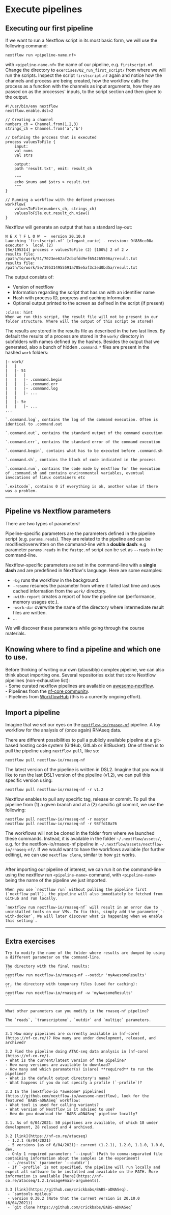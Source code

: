# Execute pipelines


## Executing our first pipeline
If we want to run a Nextflow script in its most basic form, we will use the following command:
```
nextflow run <pipeline-name.nf>
```

with `<pipeline-name.nf>` the name of our pipeline, e.g. `firstscript.nf`. Change the directory to `exercises/02_run_first_script/` from where we will run the scripts. Inspect the script `firstscript.nf` again and notice how the channels and process are being created, how the workflow calls the process as a function with the channels as input arguments, how they are passed on as the processes' inputs, to the script section and then given to the output. 

```
#!/usr/bin/env nextflow
nextflow.enable.dsl=2

// Creating a channel
numbers_ch = Channel.from(1,2,3)
strings_ch = Channel.from('a','b')

// Defining the process that is executed
process valuesToFile {
    input: 
    val nums
    val strs
    
    output:
    path 'result.txt', emit: result_ch
    
    """
    echo $nums and $strs > result.txt
    """
}

// Running a workflow with the defined processes  
workflow{
    valuesToFile(numbers_ch, strings_ch)
    valuesToFile.out.result_ch.view()
}
```


Nextflow will generate an output that has a standard lay-out:
```
N E X T F L O W  ~  version 20.10.0
Launching `firstscript.nf` [elegant_curie] - revision: 9f886cc00a
executor >  local (2)
[5e/195314] process > valuesToFile (2) [100%] 2 of 2 ✔
results file: /path/to/work/51/7023ee62af2cb4fdd9ef654265506a/result.txt
results file: /path/to/work/5e/195314955591a705e5af3c3ed0bd5a/result.txt
```

The output consists of:
- Version of nextflow 
- Information regarding the script that has ran with an identifier name
- Hash with process ID, progress and caching information
- Optional output printed to the screen as defined in the script (if present)

```{admonition} Question
:class: hint
When we run this script, the result file will not be present in our folder structure. Where will the output of this script be stored?
```

The results are stored in the results file as described in the two last lines. By default the results of a process are stored in the `work/` directory in subfolders with names defined by the hashes. Besides the output that we generated, also a bunch of hidden `.command.*` files are present in the hashed `work` folders:

```
|- work/
|   |
|   |- 51
|   |   |
|   |   |- .command.begin
|   |   |- .command.err
|   |   |- .command.log
|   |   |- ...
|   |   
|   |- 5e
|   |   |- ...
... 
```

```{tab} .command.log
`.command.log`, contains the log of the command execution. Often is identical to .command.out
```
```{tab} .command.out
`.command.out`, contains the standard output of the command execution
```
```{tab} .command.err
`.command.err`, contains the standard error of the command execution
```
```{tab} .command.begin
`.command.begin`, contains what has to be executed before .command.sh
```
```{tab} .command.sh
`.command.sh`, contains the block of code indicated in the process
```
```{tab} .command.run
`.command.run`, contains the code made by nextflow for the execution of .command.sh and contains environmental variables, eventual invocations of linux containers etc
```
```{tab} .exitcode
`.exitcode`, contains 0 if everything is ok, another value if there was a problem.
```

---




## Pipeline vs Nextflow parameters

There are two types of parameters! 

Pipeline-specific parameters are the parameters defined in the pipeline script (e.g. `params.reads`). They are related to the pipeline and can be modified/overwritten on the command-line with a **double dash**: e.g parameter `params.reads` in the `fastqc.nf` script can be set as `--reads` in the command-line. 

Nextflow-specific parameters are set in the command-line with a **single dash** and are predefined in Nextflow's language. Here are some examples:
- `-bg` runs the workflow in the background.
- `-resume` resumes the parameter from where it failed last time and uses cached information from the `work/` directory.
- `-with-report` creates a report of how the pipeline ran (performance, memory usages etc.).
- `-work-dir` overwrite the name of the directory where intermediate result files are written.
- ...   

We will discover these parameters while going through the course materials. 


## Knowing where to find a pipeline and which one to use.
Before thinking of writing our own (plausibly) complex pipeline, we can also think about importing one. Several repositories exist that store Nextflow pipelines (non-exhaustive list):  
    - Some curated nextflow pipelines are available on [awesome-nextflow](https://github.com/nextflow-io/awesome-nextflow).  
    - Pipelines from the [nf-core community](https://nf-co.re/pipelines).  
    - Pipelines from [WorkflowHub](https://workflowhub.eu/) (this is a currently ongoing effort).  
       

## Import a pipeline 

Imagine that we set our eyes on the [`nextflow-io/rnaseq-nf`](https://github.com/nextflow-io/rnaseq-nf) pipeline. A toy workflow for the analysis of (once again) RNAseq data.

There are different possibilities to pull a publicly available pipeline at a git-based hosting code system (GitHub, GitLab or BitBucket). 
One of them is to pull the pipeline using `nextflow pull`, like so:
```
nextflow pull nextflow-io/rnaseq-nf
```
The latest version of the pipeline is written in DSL2. Imagine that you would like to run the last DSL1 version of the pipeline (v1.2), we can pull this specific version using:
```
nextflow pull nextflow-io/rnaseq-nf -r v1.2
```
Nextflow enables to pull any specific tag, release or commit. To pull the pipeline from (1) a given branch and at a (2) specific git commit, we use the following:
```
nextflow pull nextflow-io/rnaseq-nf -r master
nextflow pull nextflow-io/rnaseq-nf -r 98ffd10a76
```

The workflows will not be cloned in the folder from where we launched these commands. Instead, it is available in the folder `~/.nextflow/assets/`, e.g. for the nextflow-io/rnaseq-nf pipeline in `~/.nextflow/assets/nextflow-io/rnaseq-nf/`. If we would want to have the workflows available (for further editing), we can use `nextflow clone`, similar to how `git` works. 


--- 

After importing our pipeline of interest, we can run it on the command-line using the nextflow run `<pipeline-name>` command, with `<pipeline-name>` being the name of the pipeline we just imported. 

```{note}  
When you use `nextflow run` without pulling the pipeline first (`nextflow pull`), the pipeline will also immediately be fetched from GitHub and run locally. 

`nextflow run nextflow-io/rnaseq-nf` will result in an error due to uninstalled tools on our VMs. To fix this, simply add the parameter `-with-docker`. We will later discover what is happening when we enable this setting`. 
``` 

---


## Extra exercises


````{tab} Extra exercise 1
Try to modify the name of the folder where results are dumped by using a different parameter on the command-line.
````

````{tab} Solution 1
The directory with the final results: 
```
nextflow run nextflow-io/rnaseq-nf --outdir 'myAwesomeResults' 
```
or, the directory with temporary files (used for caching): 
```
nextflow run nextflow-io/rnaseq-nf -w 'myAwesomeResults' 
```
````

--- 

````{tab} Extra exercise 2
What other parameters can you modify in the rnaseq-nf pipeline?
````

````{tab} Solution 2
The `reads`, `transcriptome`, `outdir` and `multiqc` parameters.
````

--- 

````{tab} Extra exercises 3
3.1 How many pipelines are currently available in [nf-core](https://nf-co.re/)? How many are under development, released, and archived?

3.2 Find the pipeline doing ATAC-seq data analysis in [nf-core](https://nf-co.re/). 
- What is the current/latest version of the pipeline? 
- How many versions are available to download? 
- How many and which paramater(s) is(are) **required** to run the pipeline? 
- What is the default output directory's name? 
- What happens if you do not specify a profile (`-profile`)?

3.3 In the [nextflow-io *awesome* pipelines](https://github.com/nextflow-io/awesome-nextflow), look for the featured `BABS-aDNASeq` workflow:
- What tool is used for calling variants?
- What version of Nextflow is it advised to use?
- How do you download the `BABS-aDNASeq` pipeline locally?
````
````{tab} Solution 3
3.1. As of 6/04/2021: 50 pipelines are available, of which 18 under development, 28 relased and 4 archived. 

3.2 [link](https://nf-co.re/atacseq)   
 - 1.2.1 (6/04/2021)  
 - 5 versions (as of 6/04/2021): current (1.2.1), 1.2.0, 1.1.0, 1.0.0, dev.  
 - Only 1 required parameter: `--input` (Path to comma-separated file containing information about the samples in the experiment)  
 - `./results` (parameter `--outdir`)  
 - If `-profile` is not specified, the pipeline will run locally and expect all software to be installed and available on the PATH. More information is available [here](https://nf-co.re/atacseq/1.2.1/usage#main-arguments).   

3.3 [link](https://github.com/crickbabs/BABS-aDNASeq).  
 - `samtools mpileup`  
 - version 0.30.2 (Note that the current version is 20.10.0 (6/04/2021))  
 - `git clone https://github.com/crickbabs/BABS-aDNASeq`  


````
